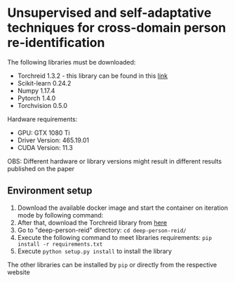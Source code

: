 # Unsupervised and self-adaptative techniques for cross-domain person re-identification

The following libraries must be downloaded:

* Torchreid 1.3.2 - this library can be found in this [link](https://github.com/KaiyangZhou/deep-person-reid)
* Scikit-learn 0.24.2
* Numpy 1.17.4
* Pytorch 1.4.0
* Torchvision 0.5.0

Hardware requirements:
* GPU: GTX 1080 Ti
* Driver Version: 465.19.01    
* CUDA Version: 11.3

OBS: Different hardware or library versions might result in different results published on the paper

## Environment setup 

1. Download the available docker image and start the container on iteration mode by following command:
2. After that, download the Torchreid library from [here](https://github.com/KaiyangZhou/deep-person-reid)
3. Go to "deep-person-reid" directory: `cd deep-person-reid/`
4. Execute the following command to meet libraries requirements: `pip install -r requirements.txt`
5. Execute `python setup.py install` to install the library

The other libraries can be installed by `pip` or directly from the respective website


